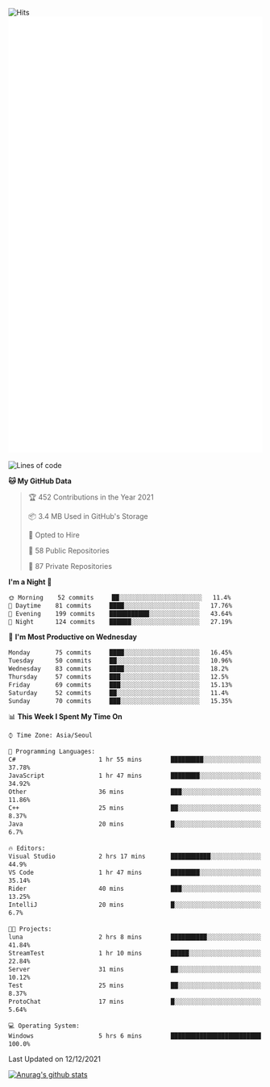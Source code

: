 ![Hits](https://hits.seeyoufarm.com/api/count/incr/badge.svg?url=https%3A%2F%2Fgithub.com%2Fkokose1234&count_bg=%2379C83D&title_bg=%23555555&icon=apple.svg&icon_color=%23E7E7E7&title=hits&edge_flat=false)
<br/>
![Metrics](https://github.com/kokose1234/kokose1234/blob/main/github-metrics.svg)

<!--START_SECTION:waka-->
![Lines of code](https://img.shields.io/badge/From%20Hello%20World%20I%27ve%20Written-9%20Million%20lines%20of%20code-blue)

**🐱 My GitHub Data** 

> 🏆 452 Contributions in the Year 2021
 > 
> 📦 3.4 MB Used in GitHub's Storage 
 > 
> 💼 Opted to Hire
 > 
> 📜 58 Public Repositories 
 > 
> 🔑 87 Private Repositories  
 > 
**I'm a Night 🦉** 

```text
🌞 Morning    52 commits     ██░░░░░░░░░░░░░░░░░░░░░░░   11.4% 
🌆 Daytime    81 commits     ████░░░░░░░░░░░░░░░░░░░░░   17.76% 
🌃 Evening    199 commits    ███████████░░░░░░░░░░░░░░   43.64% 
🌙 Night      124 commits    ██████░░░░░░░░░░░░░░░░░░░   27.19%

```
📅 **I'm Most Productive on Wednesday** 

```text
Monday       75 commits     ████░░░░░░░░░░░░░░░░░░░░░   16.45% 
Tuesday      50 commits     ██░░░░░░░░░░░░░░░░░░░░░░░   10.96% 
Wednesday    83 commits     ████░░░░░░░░░░░░░░░░░░░░░   18.2% 
Thursday     57 commits     ███░░░░░░░░░░░░░░░░░░░░░░   12.5% 
Friday       69 commits     ███░░░░░░░░░░░░░░░░░░░░░░   15.13% 
Saturday     52 commits     ██░░░░░░░░░░░░░░░░░░░░░░░   11.4% 
Sunday       70 commits     ███░░░░░░░░░░░░░░░░░░░░░░   15.35%

```


📊 **This Week I Spent My Time On** 

```text
⌚︎ Time Zone: Asia/Seoul

💬 Programming Languages: 
C#                       1 hr 55 mins        █████████░░░░░░░░░░░░░░░░   37.78% 
JavaScript               1 hr 47 mins        ████████░░░░░░░░░░░░░░░░░   34.92% 
Other                    36 mins             ███░░░░░░░░░░░░░░░░░░░░░░   11.86% 
C++                      25 mins             ██░░░░░░░░░░░░░░░░░░░░░░░   8.37% 
Java                     20 mins             █░░░░░░░░░░░░░░░░░░░░░░░░   6.7%

🔥 Editors: 
Visual Studio            2 hrs 17 mins       ███████████░░░░░░░░░░░░░░   44.9% 
VS Code                  1 hr 47 mins        ████████░░░░░░░░░░░░░░░░░   35.14% 
Rider                    40 mins             ███░░░░░░░░░░░░░░░░░░░░░░   13.25% 
IntelliJ                 20 mins             █░░░░░░░░░░░░░░░░░░░░░░░░   6.7%

🐱‍💻 Projects: 
luna                     2 hrs 8 mins        ██████████░░░░░░░░░░░░░░░   41.84% 
StreamTest               1 hr 10 mins        █████░░░░░░░░░░░░░░░░░░░░   22.84% 
Server                   31 mins             ██░░░░░░░░░░░░░░░░░░░░░░░   10.12% 
Test                     25 mins             ██░░░░░░░░░░░░░░░░░░░░░░░   8.37% 
ProtoChat                17 mins             █░░░░░░░░░░░░░░░░░░░░░░░░   5.64%

💻 Operating System: 
Windows                  5 hrs 6 mins        █████████████████████████   100.0%

```


 Last Updated on 12/12/2021
<!--END_SECTION:waka-->

[![Anurag's github stats](https://github-readme-stats.vercel.app/api?username=kokose1234&theme=dracula)](https://github.com/anuraghazra/github-readme-stats)



	
